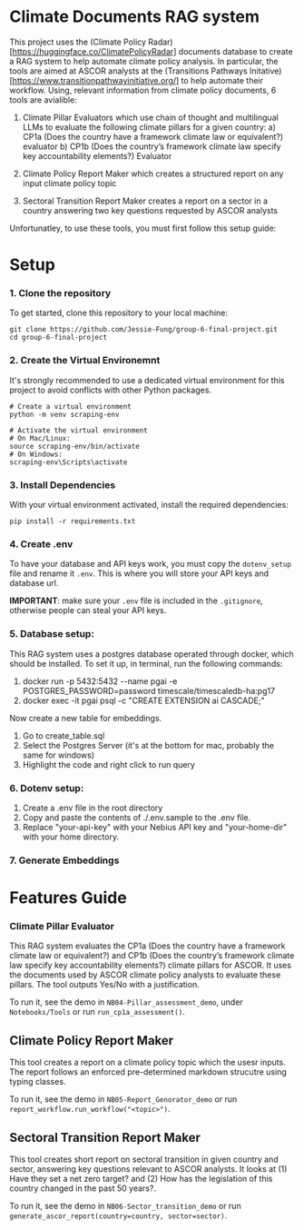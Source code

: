 # Climate Documents RAG system

This project uses the (Climate Policy Radar)[https://huggingface.co/ClimatePolicyRadar] documents database to create a RAG system to help automate climate policy analysis. In particular, the tools are aimed at ASCOR analysts at the (Transitions Pathways Initative)[https://www.transitionpathwayinitiative.org/] to help automate their workflow. Using, relevant information from climate policy documents, 6 tools are avialible:

1. Climate Pillar Evaluators which use chain of thought and multilingual LLMs to evaluate the following climate pillars for a given country:
    a) CP1a (Does the country have a framework climate law or equivalent?) evaluator
    b) CP1b (Does the country’s framework climate law specify key accountability elements?) Evaluator

2. Climate Policy Report Maker which creates a structured report on any input climate policy topic

3. Sectoral Transition Report Maker creates a report on a sector in a country answering two key questions requested by ASCOR analysts

Unfortunatley, to use these tools, you must first follow this setup guide:

# Setup

### 1. Clone the repository

To get started, clone this repository to your local machine:

```
git clone https://github.com/Jessie-Fung/group-6-final-project.git
cd group-6-final-project
```

### 2. Create the Virtual Environemnt

It's strongly recommended to use a dedicated virtual environment for this project to avoid conflicts with other Python packages.

```
# Create a virtual environment
python -m venv scraping-env

# Activate the virtual environment
# On Mac/Linux:
source scraping-env/bin/activate
# On Windows:
scraping-env\Scripts\activate
```
### 3. Install Dependencies

With your virtual environment activated, install the required dependencies:
```
pip install -r requirements.txt
```

### 4. Create .env

To have your database and API keys work, you must copy the `dotenv_setup` file and rename it `.env`. This is where you will store your API keys and database url.

**IMPORTANT**: make sure your `.env` file is included in the `.gitignore`, otherwise people can steal your API keys. 

### 5. Database setup:
This RAG system uses a postgres database operated through docker, which should be installed. To set it up, in terminal, run the following commands:

1. docker run -p 5432:5432 --name pgai -e POSTGRES_PASSWORD=password timescale/timescaledb-ha:pg17
2. docker exec -it pgai psql -c "CREATE EXTENSION ai CASCADE;"

Now create a new table for embeddings. 

1. Go to create_table.sql
2. Select the Postgres Server (it's at the bottom for mac, probably the same for windows)
3. Highlight the code and right click to run query

### 6. Dotenv setup:

1. Create a .env file in the root directory
2. Copy and paste the contents of ./.env.sample to the .env file.
3. Replace "your-api-key" with your Nebius API key and "your-home-dir" with your home directory.

### 7. Generate Embeddings

# Features Guide

### Climate Pillar Evaluator

This RAG system evaluates the CP1a (Does the country have a framework climate law or equivalent?) and CP1b (Does the country’s framework climate law specify key accountability elements?) climate pillars for ASCOR. It uses the documents used by ASCOR climate policy analysts to evaluate these pillars. The tool outputs Yes/No with a justification.

To run it, see the demo in `NB04-Pillar_assessment_demo`, under `Notebooks/Tools` or run `run_cp1a_assessment()`.


## Climate Policy Report Maker

This tool creates a report on a climate policy topic which the usesr inputs. The report follows an enforced pre-determined markdown strucutre using typing classes.

To run it, see the demo in `NB05-Report_Genorator_demo` or run `report_workflow.run_workflow("<topic>")`.


## Sectoral Transition Report Maker

This tool creates short report on sectoral transition in given country and sector, answering key questions relevant to ASCOR analysts. It looks at (1) Have they set a net zero target? and (2) How has the legislation of this country changed in the past 50 years?.

To run it, see the demo in `NB06-Sector_transition_demo` or run `generate_ascor_report(country=country, sector=sector)`.

